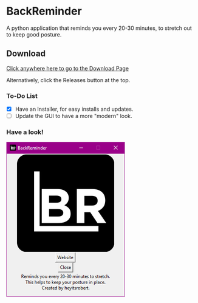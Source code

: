# BackReminder

A python application that reminds you every 20-30 minutes, to stretch out to keep good posture.

## Download
[Click anywhere here to go to the Download Page](https://github.com/heyitsrobert/BackReminder/releases)

Alternatively, click the Releases button at the top.

### To-Do List
- [x] Have an Installer, for easy installs and updates.
- [ ] Update the GUI to have a more "modern" look.

### Have a look!

![Example of BackReminder](https://raw.githubusercontent.com/heyitsrobert/BackReminder/master/.examples/example1.png)